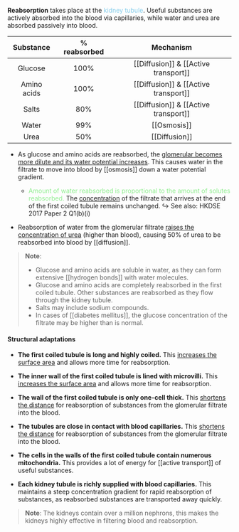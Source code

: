 **Reabsorption** takes place at the <span style="color: skyblue">kidney tubule</span>. Useful substances are actively absorbed into the blood via capillaries, while water and urea are absorbed passively into blood.

| Substance | % reabsorbed | Mechanism |
| :--: | :--: | :--: |
| Glucose | 100% | [[Diffusion]] & [[Active transport]] |
| Amino acids | 100% | [[Diffusion]] & [[Active transport]] |
| Salts | 80% | [[Diffusion]] & [[Active transport]] |
| Water | 99% | [[Osmosis]] |
| Urea | 50% | [[Diffusion]] |
- As glucose and amino acids are reabsorbed, the <u>glomerular becomes more dilute and its water potential increases</u>. This causes water in the filtrate to move into blood by [[osmosis]] down a water potential gradient.
	- <span style="color: lightgreen">Amount of water reabsorbed is proportional to the amount of solutes reabsorbed.</span> The <u>concentration</u> of the filtrate that arrives at the end of the first coiled tubule remains unchanged.
	  ↪️ See also: HKDSE 2017 Paper 2 Q1(b)(i)

- Reabsorption of water from the glomerular filtrate <u>raises the concentration of urea</u> (higher than blood), causing 50% of urea to be reabsorbed into blood by [[diffusion]].

> **Note**:
> - Glucose and amino acids are soluble in water, as they can form extensive [[hydrogen bonds]] with water molecules.
> - Glucose and amino acids are completely reabsorbed in the first coiled tubule. Other substances are reabsorbed as they flow through the kidney tubule.
> - Salts may include sodium compounds.
> - In cases of [[diabetes mellitus]], the glucose concentration of the filtrate may be higher than is normal.

#### Structural adaptations
- **The first coiled tubule is long and highly coiled.**
  This <u>increases the surface area</u> and allows more time for reabsorption.

- **The inner wall of the first coiled tubule is lined with microvilli.**
  This <u>increases the surface area</u> and allows more time for reabsorption.

- **The wall of the first coiled tubule is only one-cell thick.**
  This <u>shortens the distance</u> for reabsorption of substances from the glomerular filtrate into the blood.

- **The tubules are close in contact with blood capillaries.**
  This <u>shortens the distance</u> for reabsorption of substances from the glomerular filtrate into the blood.

- **The cells in the walls of the first coiled tubule contain numerous mitochondria.**
  This provides a lot of energy for [[active transport]] of useful substances.

- **Each kidney tubule is richly supplied with blood capillaries.**
  This maintains a steep concentration gradient for rapid reabsorption of substances, as reabsorbed substances are transported away quickly.

> **Note**:
> The kidneys contain over a million nephrons, this makes the kidneys highly effective in filtering blood and reabsorption.
